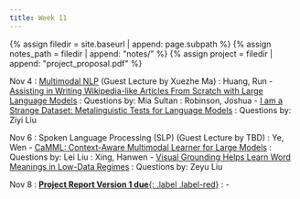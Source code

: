 ```yaml
---
title: Week 11
---
```



{% assign filedir = site.baseurl | append: page.subpath %} 
{% assign notes_path = filedir | append: "notes/" %} 
{% assign project = filedir | append: "project_proposal.pdf" %}

<!--  
Instructions:

INDENTATION COUNTS

Each day should be formatted exactly as follows

Date
: Lessons Covered
  : Reading List
    : In Class Presentations
: **Assignment/Announcement**{: .label}


To add a hyperlink for readings, do it as follows
  : [Example Paper](http://linktopaper.edu)

To make the hyperlink open in a new tab by default
  : [Example Paper](http://linktopaper.edu){:target=_"blank"}

The announcement can be made red for due dates as follows
: **Assignment Due**{: .label .label-red }

11/4: Multimodal
11/6: Speech
11/8: Project V1 Due
-->

Nov 4
: [Multimodal NLP]({{site.baseurl}}assets/files/multimodal.pptx) (Guest Lecture by Xuezhe Ma) 
  : Huang, Run - [Assisting in Writing Wikipedia-like Articles From Scratch with Large Language Models](https://aclanthology.org/2024.naacl-long.347/)
  : Questions by: Mia Sultan
  : Robinson, Joshua - [I am a Strange Dataset: Metalinguistic Tests for Language Models](https://aclanthology.org/2024.acl-long.482/)
  : Questions by: Ziyi Liu


Nov 6
: Spoken Language Processing (SLP) (Guest Lecture by TBD)
  : Ye, Wen - [CaMML: Context-Aware Multimodal Learner for Large Models](https://arxiv.org/pdf/2401.03149)
  : Questions by: Lei Liu
  : Xing, Hanwen - [Visual Grounding Helps Learn Word Meanings in Low-Data Regimes](https://arxiv.org/abs/2310.13257)
  : Questions by: Zeyu Liu


Nov 8
: [**Project Report Version 1 due**{: .label .label-red}](({{project}}){:target="_blank"})
  : - 
